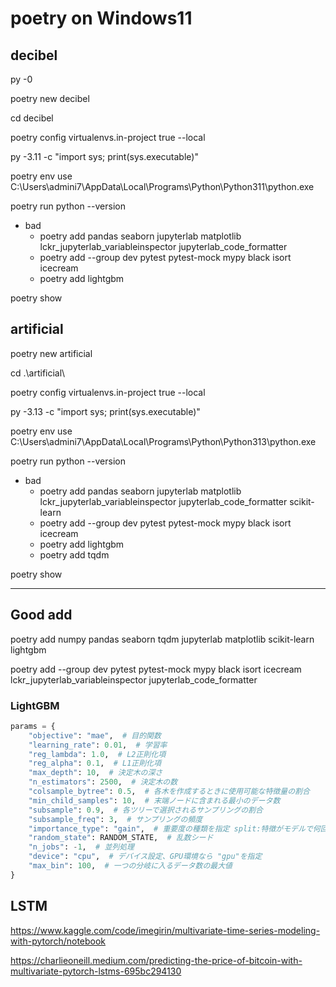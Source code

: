 # poetry on Windows11
## decibel

py -0

poetry new decibel

cd decibel

poetry config virtualenvs.in-project true --local

py -3.11 -c "import sys; print(sys.executable)"

poetry env use C:\Users\admini7\AppData\Local\Programs\Python\Python311\python.exe

poetry run python --version

- bad
  -  poetry add pandas seaborn jupyterlab matplotlib lckr_jupyterlab_variableinspector jupyterlab_code_formatter
  - poetry add --group dev pytest pytest-mock mypy black isort icecream
  - poetry add lightgbm

poetry show

## artificial

poetry new artificial

cd .\artificial\

poetry config virtualenvs.in-project true --local

py -3.13 -c "import sys; print(sys.executable)"

poetry env use C:\Users\admini7\AppData\Local\Programs\Python\Python313\python.exe

poetry run python --version

- bad
  - poetry add pandas seaborn jupyterlab matplotlib lckr_jupyterlab_variableinspector jupyterlab_code_formatter scikit-learn
  - poetry add --group dev pytest pytest-mock mypy black isort icecream
  - poetry add lightgbm
  - poetry add tqdm

poetry show

---
## Good add

poetry add numpy pandas seaborn tqdm jupyterlab matplotlib scikit-learn lightgbm

poetry add --group dev pytest pytest-mock mypy black isort icecream lckr_jupyterlab_variableinspector jupyterlab_code_formatter

### LightGBM
```python
params = {
    "objective": "mae",  # 目的関数
    "learning_rate": 0.01,  # 学習率
    "reg_lambda": 1.0,  # L2正則化項
    "reg_alpha": 0.1,  # L1正則化項
    "max_depth": 10,  # 決定木の深さ
    "n_estimators": 2500,  # 決定木の数
    "colsample_bytree": 0.5,  # 各木を作成するときに使用可能な特徴量の割合
    "min_child_samples": 10,  # 末端ノードに含まれる最小のデータ数
    "subsample": 0.9,  # 各ツリーで選択されるサンプリングの割合
    "subsample_freq": 3,  # サンプリングの頻度
    "importance_type": "gain",  # 重要度の種類を指定 split:特徴がモデルで何回使われたか, gain:徴を利用した分割の総獲得数
    "random_state": RANDOM_STATE,  # 乱数シード
    "n_jobs": -1,  # 並列処理
    "device": "cpu",  # デバイス設定、GPU環境なら "gpu"を指定
    "max_bin": 100,  # 一つの分岐に入るデータ数の最大値
}
```

## LSTM
https://www.kaggle.com/code/imegirin/multivariate-time-series-modeling-with-pytorch/notebook

https://charlieoneill.medium.com/predicting-the-price-of-bitcoin-with-multivariate-pytorch-lstms-695bc294130

